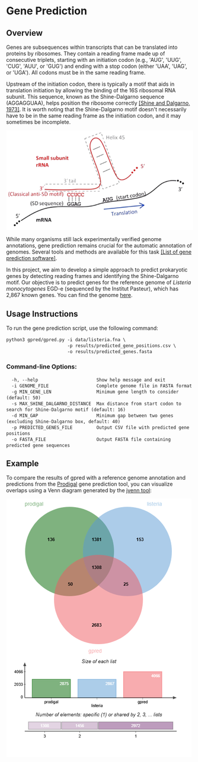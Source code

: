 # Gene Prediction

## Overview

Genes are subsequences within transcripts that can be translated into proteins by ribosomes. They contain a reading frame made up of consecutive triplets, starting with an initiation codon (e.g., 'AUG', 'UUG', 'CUG', 'AUU', or 'GUG') and ending with a stop codon (either 'UAA', 'UAG', or 'UGA'). All codons must be in the same reading frame.

Upstream of the initiation codon, there is typically a motif that aids in translation initiation by allowing the binding of the 16S ribosomal RNA subunit. This sequence, known as the Shine-Dalgarno sequence (AGGAGGUAA), helps position the ribosome correctly [\[Shine and Dalgarno, 1973\]](https://www.sciencedirect.com/science/article/pii/0022283673905287). It is worth noting that the Shine-Dalgarno motif doesn't necessarily have to be in the same reading frame as the initiation codon, and it may sometimes be incomplete.

![Gene Prediction](assets/gene-prediction.png)

While many organisms still lack experimentally verified genome annotations, gene prediction remains crucial for the automatic annotation of genomes. Several tools and methods are available for this task [\[List of gene prediction software\]](https://en.wikipedia.org/wiki/List_of_gene_prediction_software).

In this project, we aim to develop a simple approach to predict prokaryotic genes by detecting reading frames and identifying the Shine-Dalgarno motif. Our objective is to predict genes for the reference genome of *Listeria monocytogenes* EGD-e (sequenced by the Institut Pasteur), which has 2,867 known genes. You can find the genome [here](https://www.ncbi.nlm.nih.gov/genome/browse/#!/proteins/159/159660%7CListeria%20monocytogenes%20EGD-e/).

## Usage Instructions

To run the gene prediction script, use the following command:

```
python3 gpred/gpred.py -i data/listeria.fna \
                       -p results/predicted_gene_positions.csv \
                       -o results/predicted_genes.fasta
```

### Command-line Options:

```
  -h, --help                      Show help message and exit
  -i GENOME_FILE                  Complete genome file in FASTA format
  -g MIN_GENE_LEN                 Minimum gene length to consider (default: 50)
  -s MAX_SHINE_DALGARNO_DISTANCE  Max distance from start codon to search for Shine-Dalgarno motif (default: 16)
  -d MIN_GAP                      Minimum gap between two genes (excluding Shine-Dalgarno box, default: 40)
  -p PREDICTED_GENES_FILE         Output CSV file with predicted gene positions
  -o FASTA_FILE                   Output FASTA file containing predicted gene sequences
```

## Example

To compare the results of gpred with a reference genome annotation and predictions from the [Prodigal](https://github.com/hyattpd/Prodigal) gene prediction tool, you can visualize overlaps using a Venn diagram generated by the [jvenn tool](https://jvenn.toulouse.inra.fr/app/example.html):

![Comparison](assets/venn_chart.png)

